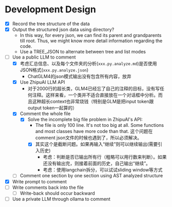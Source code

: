 # Development Design

- [x] Record the tree structure of the data
- [x] Output the structured json data using directory?
    - In this way, for every json, we can find its parent and grandparents till root. Thus, we might know more detail information regarding the code.
    - Use a TREE_JSON to alternate between tree and list modes
- [ ] Use a public LLM to comment
    - [x] 考虑汇总信息、以及每个文件夹的分析(`xxx.py.analyze.md`)是否使用JSON格式(`xxx.py.analyze.json`)
        - ChatGLM4的json模式输出没有包含所有内容，放弃
    - [x] Use ZhipuAI LLM API
        - 对于2000行的超长类，GLM4已经忘了自己的注释的目标，没有写任何注释。这样来看，一个类并不适合直接放在一个对话框中分析。而且这种超长context也非常烧钱（特别是GLM是把input token跟output token一起算的）
    - [x] Comment the whole file
        - [x] Solve the incomplete big file problem in ZhipuAI's API: 
            - The file is only 100 line. It's not too big at all. Some functions and most classes have more code than that. 这个问题在comment json文件的时候也遇到了，所以必须解决。
            - [x] 其实这个是截断问题。如果再输入“继续”则可以继续输出(需要引入历史)
                - 考虑：判断是否已输出所有行（粗略可以用行数来判断）。如果还没有输出完，则接着前面的历史，自己输出“继续”。
                - 考虑：使用langchain拆分，可以试试sliding window等方式
    - [ ] Comment one section by one section using AST analyzed structure
- [x] Write prompt to comment
- [ ] Write comments back into the file
    - [ ] Write-back should occur backward
- [ ] Use a private LLM through ollama to comment

